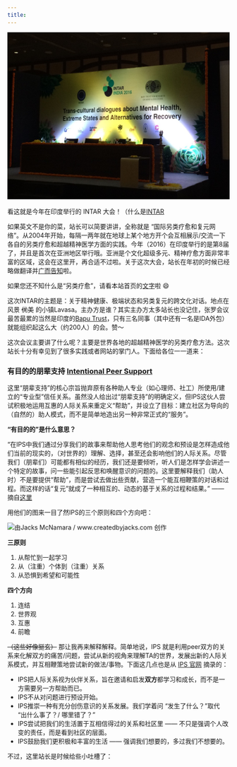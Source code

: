 ```yaml
---
title: 
---
```

![INTAR 2016](/img/intar/intar-1.png)

看这就是今年在印度举行的 INTAR 大会！（什么是[INTAR](http://intar.org/about-intar/)  

如果英文不是你的菜，站长可以简要讲讲，全称就是 “国际另类疗愈和复元网络”。从2004年开始，每隔一两年就在地球上某个地方开个会互相展示/交流一下各自的另类疗愈和超越精神医学方面的实践。今年（2016）在印度举行的是第8届了，并且是首次在亚洲地区举行哦。亚洲是个文化超级多元、精神疗愈方面非常丰富的区域，这会在这里开，再合适不过啦。关于这次大会，站长在年初的时候已经略做翻译并[广而告知]()啦。

如果您还不知什么是“另类疗愈”，请看本站首页的[文字]()啦 :smile:  

这次INTAR的主题是：关于精神健康、极端状态和另类复元的跨文化对话。地点在风景 ~~优美~~ 的小镇Lavasa。主办方是谁？其实主办方太多站长也没记住，张罗会议最苦最累的当然是印度的[Bapu Trust](baputrust.com/)，只有三名同事（其中还有一名是IDA外包）就能组织起这么大（约200人）的会。赞～

这次会议主要讲了什么呢？主要是世界各地的超越精神医学的另类疗愈方法。这次站长十分有幸见到了很多实践或者网站的掌门人。下面给各位一一道来：

### 有目的的朋辈支持 [Intentional Peer Support](http://www.intentionalpeersupport.org/)

这里“朋辈支持”的核心宗旨抛弃原有各种助人专业（如心理师、社工）所使用/建立的“专业型”信任关系。虽然没人给出过“朋辈支持”的明确定义，但IPS这伙人尝试积极地运用互惠的人际关系来重定义“帮助”，并设立了目标：建立社区为导向的（自然的）助人模式，而不是简单地造出另一种非常正式的“服务”。

**“有目的的”是什么意思？**  

“在IPS中我们通过分享我们的故事来帮助他人思考他们的观念和预设是怎样造成他们当前的现实的，（对世界的）理解、选择，甚至还会影响他们的人际关系。尽管我们（朋辈们）可能都有相似的经历，我们还是要倾听，听人们是怎样学会讲述一个特定的故事，问一些能引起反思和唤醒意识的问题的。这里要解释我们（助人时）不是要提供“帮助”，而是尝试去做出些贡献，营造一个能互相鞭策的对话和过程。而这样的话“复元”就成了一种相互的、动态的基于关系的过程和结果。” ——摘自[这里](https://www1.maine.gov/dhhs/samhs/mentalhealth/wellness/pdf/intentional-peer-support.pdf)

用他们的图来一目了然IPS的三个原则和四个方向吧：  

![由Jacks McNamara / www.createdbyjacks.com 创作]()

**三原则**  
1. 从帮忙到一起学习
2. 从（注重）个体到（注重）关系
3. 从恐惧到希望和可能性

**四个方向**  
1. 连结
2. 世界观
3. 互惠
4. 前瞻

~~（这些好像挺玄）~~ 那让我再来解释解释。简单地说，IPS 就是利用peer双方的关系来化解双方的痛苦/问题，尝试从新的视角来理解TA的世界，发展出新的人际关系模式，并互相鞭策地尝试新的做法/事物。下面这几点也是从 [IPS 官网](http://www.intentionalpeersupport.org/what-is-ips/) 摘录的：  

- IPS把人际关系视为伙伴关系，旨在邀请和启发**双方**都学习和成长，而不是一方需要另一方帮助而已。
- IPS不从对问题进行预设开始。
- IPS推崇一种有充分创伤意识的关系发展。我们学着问 “发生了什么？”取代 “出什么事了？/ 哪里错了？”
- IPS尝试把我们的生活置于互相信得过的关系和社区里 —— 不只是强调个人改变的责任，而是看到社区的层面。
- IPS鼓励我们更积极和丰富的生活 —— 强调我们想要的，多过我们不想要的。

不过，这里站长是时候给些小吐槽了：
